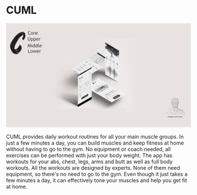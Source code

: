 # CUML

![alt text](https://github.com/sathish30r/CUML/blob/master/app/src/main/res/drawable/cumlWallpaper2.jpg?raw=true)

CUML provides daily workout routines for all your main muscle groups. In just a few minutes a day, you can build muscles and keep fitness at home without having to go to the gym. No equipment or coach needed, all exercises can be performed with just your body weight.  The app has workouts for your abs, chest, legs, arms and butt as well as full body workouts. All the workouts are designed by experts. None of them need equipment, so there's no need to go to the gym. Even though it just takes a few minutes a day, it can effectively tone your muscles and help you get fit at home.
